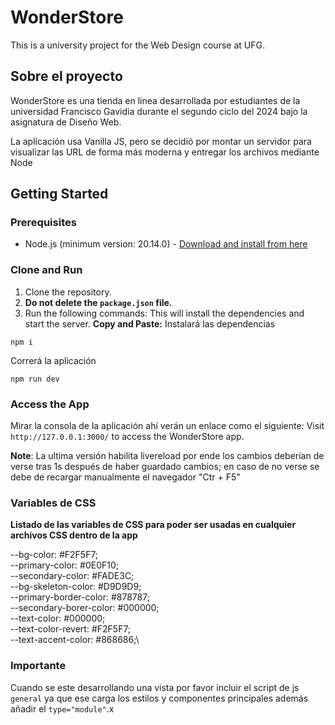 **WonderStore**
================

This is a university project for the Web Design course at UFG.

**Sobre el proyecto**
--------------------

WonderStore es una tienda en linea desarrollada por estudiantes de la universidad Francisco Gavidia durante el segundo ciclo del 2024 bajo la asignatura de Diseño Web.

La aplicación usa Vanilla JS, pero se decidió por montar un servidor para visualizar las URL de forma más moderna y entregar los archivos mediante Node

**Getting Started**
-------------------

### Prerequisites

* Node.js (minimum version: 20.14.0) - [Download and install from here](https://nodejs.org/en)

### Clone and Run

1. Clone the repository.
2. **Do not delete the `package.json` file.**
3. Run the following commands:
This will install the dependencies and start the server.
**Copy and Paste:**
Instalará las dependencias
```
npm i
```
Correrá la aplicación
```
npm run dev
``` 
### Access the App

Mirar la consola de la aplicación ahí verán un enlace como el siguiente:
Visit `http://127.0.0.1:3000/` to access the WonderStore app.


**Note**: 
La ultima versión habilita livereload por ende los cambios deberían de verse tras 1s después de haber guardado cambios; en caso de no verse se debe de recargar manualmente el navegador "Ctr + F5"
### Variables de CSS

**Listado de las variables de CSS para poder ser usadas en cualquier archivos CSS dentro de la app**

--bg-color: #F2F5F7;\
--primary-color: #0E0F10;\
--secondary-color: #FADE3C;\
--bg-skeleton-color: #D9D9D9;\
--primary-border-color: #878787;\
--secondary-borer-color: #000000;\
--text-color: #000000;\
--text-color-revert: #F2F5F7;\
--text-accent-color: #868686;\

### Importante

Cuando se este desarrollando una vista por favor incluir el script de js `general` ya que ese carga los estilos y componentes principales además añadir el `type="module"`.x